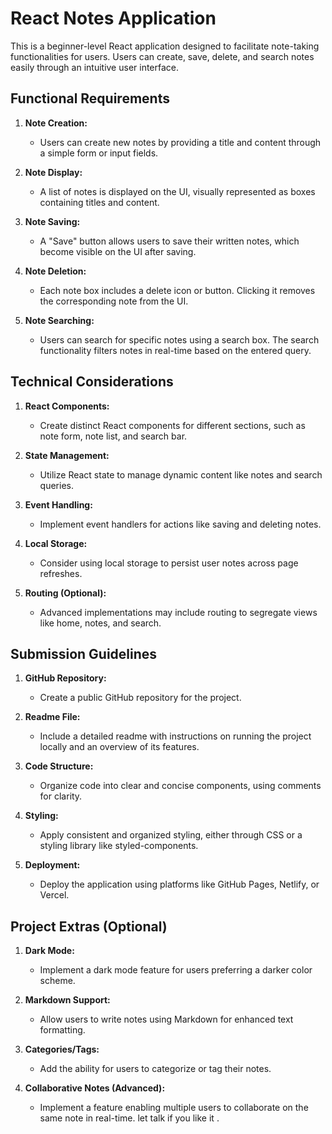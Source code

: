 # React Notes Application

This is a beginner-level React application designed to facilitate note-taking functionalities for users. Users can create, save, delete, and search notes easily through an intuitive user interface.

## Functional Requirements

1. **Note Creation:**
   - Users can create new notes by providing a title and content through a simple form or input fields.

2. **Note Display:**
   - A list of notes is displayed on the UI, visually represented as boxes containing titles and content.

3. **Note Saving:**
   - A "Save" button allows users to save their written notes, which become visible on the UI after saving.

4. **Note Deletion:**
   - Each note box includes a delete icon or button. Clicking it removes the corresponding note from the UI.

5. **Note Searching:**
   - Users can search for specific notes using a search box. The search functionality filters notes in real-time based on the entered query.

## Technical Considerations

1. **React Components:**
   - Create distinct React components for different sections, such as note form, note list, and search bar.

2. **State Management:**
   - Utilize React state to manage dynamic content like notes and search queries.

3. **Event Handling:**
   - Implement event handlers for actions like saving and deleting notes.

4. **Local Storage:**
   - Consider using local storage to persist user notes across page refreshes.

5. **Routing (Optional):**
   - Advanced implementations may include routing to segregate views like home, notes, and search.

## Submission Guidelines

1. **GitHub Repository:**
   - Create a public GitHub repository for the project.

2. **Readme File:**
   - Include a detailed readme with instructions on running the project locally and an overview of its features.

3. **Code Structure:**
   - Organize code into clear and concise components, using comments for clarity.

4. **Styling:**
   - Apply consistent and organized styling, either through CSS or a styling library like styled-components.

5. **Deployment:**
   - Deploy the application using platforms like GitHub Pages, Netlify, or Vercel.

## Project Extras (Optional)

1. **Dark Mode:**
   - Implement a dark mode feature for users preferring a darker color scheme.

2. **Markdown Support:**
   - Allow users to write notes using Markdown for enhanced text formatting.

3. **Categories/Tags:**
   - Add the ability for users to categorize or tag their notes.

4. **Collaborative Notes (Advanced):**
   - Implement a feature enabling multiple users to collaborate on the same note in real-time.
let talk if you like it .
